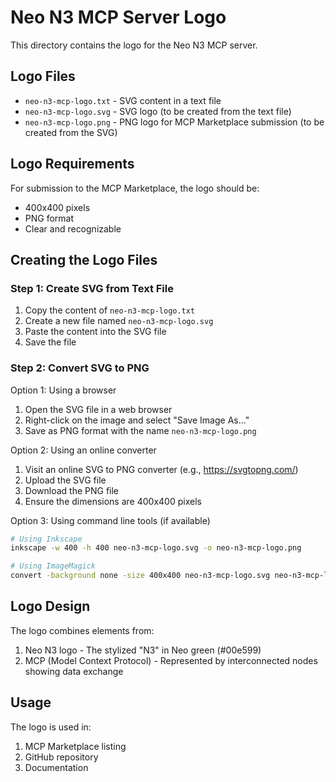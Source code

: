 # Neo N3 MCP Server Logo

This directory contains the logo for the Neo N3 MCP server.

## Logo Files

- `neo-n3-mcp-logo.txt` - SVG content in a text file
- `neo-n3-mcp-logo.svg` - SVG logo (to be created from the text file)
- `neo-n3-mcp-logo.png` - PNG logo for MCP Marketplace submission (to be created from the SVG)

## Logo Requirements

For submission to the MCP Marketplace, the logo should be:
- 400x400 pixels
- PNG format
- Clear and recognizable

## Creating the Logo Files

### Step 1: Create SVG from Text File

1. Copy the content of `neo-n3-mcp-logo.txt`
2. Create a new file named `neo-n3-mcp-logo.svg`
3. Paste the content into the SVG file
4. Save the file

### Step 2: Convert SVG to PNG

Option 1: Using a browser
1. Open the SVG file in a web browser
2. Right-click on the image and select "Save Image As..."
3. Save as PNG format with the name `neo-n3-mcp-logo.png`

Option 2: Using an online converter
1. Visit an online SVG to PNG converter (e.g., https://svgtopng.com/)
2. Upload the SVG file
3. Download the PNG file
4. Ensure the dimensions are 400x400 pixels

Option 3: Using command line tools (if available)
```bash
# Using Inkscape
inkscape -w 400 -h 400 neo-n3-mcp-logo.svg -o neo-n3-mcp-logo.png

# Using ImageMagick
convert -background none -size 400x400 neo-n3-mcp-logo.svg neo-n3-mcp-logo.png
```

## Logo Design

The logo combines elements from:
1. Neo N3 logo - The stylized "N3" in Neo green (#00e599)
2. MCP (Model Context Protocol) - Represented by interconnected nodes showing data exchange

## Usage

The logo is used in:
1. MCP Marketplace listing
2. GitHub repository
3. Documentation
